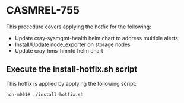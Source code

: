 # CASMREL-755

This procedure covers applying the hotfix for the following:

* Update cray-sysmgmt-health helm chart to address multiple alerts
* Install/Update node_exporter on storage nodes
* Update cray-hms-hmnfd helm chart

## Execute the install-hotfix.sh script

This hotfix is applied by applying the following script:

```bash
ncn-m001# ./install-hotfix.sh
```
